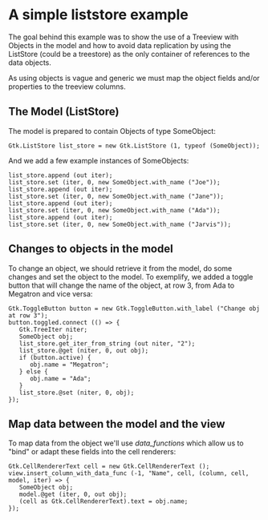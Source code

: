 # A simple liststore example

The goal behind this example was to show the use of a Treeview with Objects in the model and how to avoid data replication by using the ListStore (could be a treestore) as the only container of references to the data objects. 

As using objects is vague and generic we must map the object fields and/or properties to the treeview columns.

## The Model (ListStore)

The model is prepared to contain Objects of type SomeObject:

```Vala
Gtk.ListStore list_store = new Gtk.ListStore (1, typeof (SomeObject));
```

And we add a few example instances of SomeObjects:

```Vala
list_store.append (out iter);
list_store.set (iter, 0, new SomeObject.with_name ("Joe"));
list_store.append (out iter);
list_store.set (iter, 0, new SomeObject.with_name ("Jane"));
list_store.append (out iter);
list_store.set (iter, 0, new SomeObject.with_name ("Ada"));
list_store.append (out iter);
list_store.set (iter, 0, new SomeObject.with_name ("Jarvis"));
```

## Changes to objects in the model

To change an object, we should retrieve it from the model, do some changes and set the object to the model. To exemplify, we added a toggle button that will change the name of the object, at row 3, from Ada to Megatron and vice versa:

```Vala
Gtk.ToggleButton button = new Gtk.ToggleButton.with_label ("Change obj at row 3");
button.toggled.connect (() => {
   Gtk.TreeIter niter;
   SomeObject obj;
   list_store.get_iter_from_string (out niter, "2");
   list_store.@get (niter, 0, out obj);
   if (button.active) {
      obj.name = "Megatron";
   } else {
      obj.name = "Ada";
   }
   list_store.@set (niter, 0, obj);
});
```

## Map data between the model and the view

To map data from the object we'll use *data_functions* which allow us to "bind" or adapt these fields into the cell renderers:

```Vala
Gtk.CellRendererText cell = new Gtk.CellRendererText ();
view.insert_column_with_data_func (-1, "Name", cell, (column, cell, model, iter) => { 
   SomeObject obj;
   model.@get (iter, 0, out obj);
   (cell as Gtk.CellRendererText).text = obj.name;
});
```

